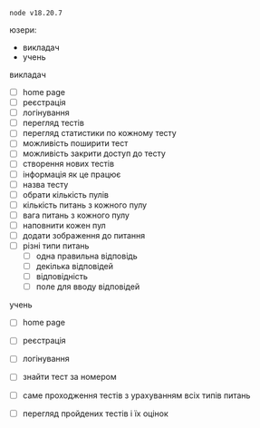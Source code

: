 `node v18.20.7`

юзери:
- викладач
- учень

викладач
- [ ] home page
- [ ] реєстрація
- [ ] логінування
- [ ] перегляд тестів
- [ ] перегляд статистики по кожному тесту
- [ ] можливість поширити тест
- [ ] можливість закрити доступ до тесту
- [ ] створення нових тестів
- [ ] інформація як це працює
- [ ] назва тесту
- [ ] обрати кількість пулів
- [ ] кількість питань з кожного пулу
- [ ] вага питань з кожного пулу
- [ ] наповнити кожен пул
- [ ] додати зображення до питання
- [ ] різні типи питань 
  - [ ] одна правильна відповідь
  -  [ ] декілька відповідей
  - [ ] відповідність
  - [ ] поле для вводу відповідей

учень
- [ ] home page
- [ ] реєстрація
- [ ] логінування
- [ ] знайти тест за номером
- [ ] саме проходження тестів з урахуванням всіх типів питань
- [ ] перегляд пройдених тестів і їх оцінок

